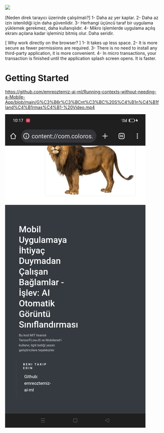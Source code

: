 ![](https://avatars.githubusercontent.com/u/178294790?v=4)
 
 [Neden direk tarayıcı üzerinde çalışılmalı?]
1- Daha az yer kaplar.
2- Daha az izin istenildiği için daha güvenlidir.
3- Herhangi üçüncü taraf bir uygulama yüklemek gerekmez, daha kullanışlıdır.
4- Mikro işlemlerde uygulama açılış ekranı açılana kadar işleminiz bitmiş olur. Daha seridir.

  [ Why work directly on the browser? ]
1- It takes up less space.
2- It is more secure as fewer permissions are required.
3- There is no need to install any third-party application, it is more convenient.
4- In micro transactions, your transaction is finished until the application splash screen opens. It is faster.

# Getting Started

https://github.com/emreoztemiz-ai-ml/Running-contexts-without-needing-a-Mobile-App/blob/main/G%C3%B6r%C3%BCnt%C3%BC%20S%C4%B1n%C4%B1fland%C4%B1rmas%C4%B1-%20Video.mp4

![image](https://raw.githubusercontent.com/emreoztemiz-ai-ml/Running-contexts-without-needing-a-Mobile-App/main/Thankful.jpeg)


